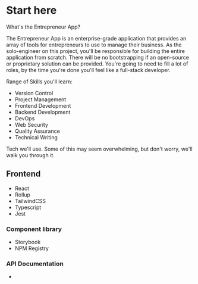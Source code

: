 # Start here

What's the Entrepreneur App?

The Entrepreneur App is an enterprise-grade application that provides an array of tools for entrepreneurs to use to manage their business. As the solo-engineer on this project, you'll be responsible for building the entire application from scratch. There will be no bootstrapping if an open-source or proprietary solution can be provided. You're going to need to fill a lot of roles, by the time you're done you'll feel like a full-stack developer.

Range of Skills you'll learn:

- Version Control
- Project Management
- Frontend Development
- Backend Development
- DevOps
- Web Security
- Quality Assurance
- Technical Writing

Tech we'll use. Some of this may seem overwhelming, but don't worry, we'll walk you through it.

## Frontend

- React
- Rollup
- TailwindCSS
- Typescript
- Jest

### Component library

- Storybook
- NPM Registry

### API Documentation

-
